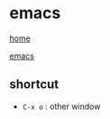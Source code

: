 


# emacs

[home](https://github.com/mabotech/mabotree/blob/master/README.md)

[emacs](http://www.gnu.org/software/emacs/)

## shortcut


- `C-x o` : other window